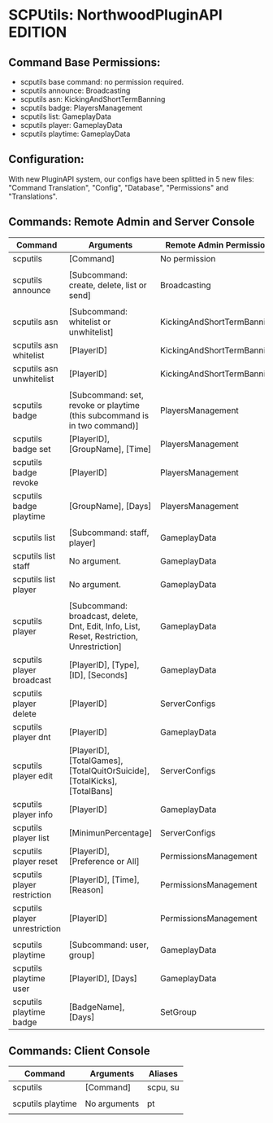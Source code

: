 # SCPUtils: NorthwoodPluginAPI EDITION<br>

## Command Base Permissions:
 - scputils base command: no permission required.
 - scputils announce: Broadcasting
 - scputils asn: KickingAndShortTermBanning
 - scputils badge: PlayersManagement
 - scputils list: GameplayData
 - scputils player: GameplayData
 - scputils playtime: GameplayData

## Configuration:
With new PluginAPI system, our configs have been splitted in 5 new files: "Command Translation", "Config", "Database", "Permissions" and "Translations".

## Commands: Remote Admin and Server Console
| Command | Arguments | Remote Admin Permission | Aliases |
| --- | --- | --- | --- |
| scputils | [Command] | No permission | scpu, su |
|  |  |  |  |
| scputils announce | [Subcommand: create, delete, list or send] | Broadcasting | a |
|  |  |  |  |
| scputils asn | [Subcommand: whitelist or unwhitelist] | KickingAndShortTermBanning | No aliases. |
| scputils asn whitelist | [PlayerID] | KickingAndShortTermBanning | w |
| scputils asn unwhitelist | [PlayerID] | KickingAndShortTermBanning | uw |
|  |  |  |  |
| scputils badge | [Subcommand: set, revoke or playtime (this subcommand is in two command)] | PlayersManagement | b, group |
| scputils badge set | [PlayerID], [GroupName], [Time] | PlayersManagement | s |
| scputils badge revoke | [PlayerID] | PlayersManagement | r, remove |
| scputils badge playtime | [GroupName], [Days] | PlayersManagement | pt |
|  |  |  |  |
| scputils list | [Subcommand: staff, player] | GameplayData | l |
| scputils list staff | No argument. | GameplayData | s |
| scputils list player | No argument. | GameplayData | p, online, o |
|  |  |  |  |
| scputils player | [Subcommand: broadcast, delete, Dnt, Edit, Info, List, Reset, Restriction, Unrestriction] | GameplayData | p, pl |
| scputils player broadcast | [PlayerID], [Type], [ID], [Seconds] | GameplayData | b |
| scputils player delete | [PlayerID] | ServerConfigs | remove, cancel, c, d |
| scputils player dnt | [PlayerID] | GameplayData | No aliases. |
| scputils player edit | [PlayerID], [TotalGames], [TotalQuitOrSuicide], [TotalKicks], [TotalBans] | ServerConfigs | e |
| scputils player info | [PlayerID] | GameplayData | i |
| scputils player list | [MinimunPercentage] | ServerConfigs | l |
| scputils player reset | [PlayerID], [Preference or All] | PermissionsManagement | r |
| scputils player restriction | [PlayerID], [Time], [Reason] | PermissionsManagement | rs |
| scputils player unrestriction | [PlayerID] | PermissionsManagement | un, ur |
|  |  |  |  |
| scputils playtime | [Subcommand: user, group] | GameplayData | pt, play |
| scputils playtime user | [PlayerID], [Days] | GameplayData | u, member, staff |
| scputils playtime badge | [BadgeName], [Days] | SetGroup | b, group, g |

## Commands: Client Console
| Command | Arguments | Aliases |
| --- | --- | --- |
| scputils | [Command] | scpu, su |
|  |  |  |
| scputils playtime | No arguments | pt |
|  |  |  |
